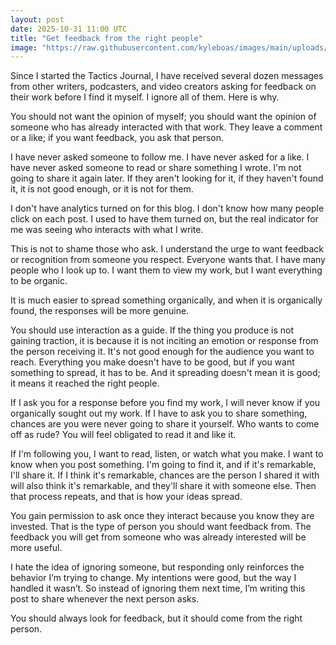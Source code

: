 ```yaml
---
layout: post
date: 2025-10-31 11:00 UTC
title: "Get feedback from the right people"
image: "https://raw.githubusercontent.com/kyleboas/images/main/uploads/2025/10/30/Image-30Oct2025_18:58:38.png"
---
```


Since I started the Tactics Journal, I have received several dozen messages from other writers, podcasters, and video creators asking for feedback on their work before I find it myself. I ignore all of them. Here is why.

<!---more--->

You should not want the opinion of myself; you should want the opinion of someone who has already interacted with that work. They leave a comment or a like; if you want feedback, you ask that person.

I have never asked someone to follow me. I have never asked for a like. I have never asked someone to read or share something I wrote. I'm not going to share it again later. If they aren't looking for it, if they haven't found it, it is not good enough, or it is not for them.

I don't have analytics turned on for this blog. I don't know how many people click on each post. I used to have them turned on, but the real indicator for me was seeing who interacts with what I write.

This is not to shame those who ask. I understand the urge to want feedback or recognition from someone you respect. Everyone wants that. I have many people who I look up to. I want them to view my work, but I want everything to be organic.

It is much easier to spread something organically, and when it is organically found, the responses will be more genuine.

You should use interaction as a guide. If the thing you produce is not gaining traction, it is because it is not inciting an emotion or response from the person receiving it. It's not good enough for the audience you want to reach. Everything you make doesn't have to be good, but if you want something to spread, it has to be. And it spreading doesn't mean it is good; it means it reached the right people.

If I ask you for a response before you find my work, I will never know if you organically sought out my work. If I have to ask you to share something, chances are you were never going to share it yourself. Who wants to come off as rude? You will feel obligated to read it and like it. 

If I'm following you, I want to read, listen, or watch what you make. I want to know when you post something. I'm going to find it, and if it's remarkable, I'll share it. If I think it's remarkable, chances are the person I shared it with will also think it's remarkable, and they'll share it with someone else. Then that process repeats, and that is how your ideas spread.

You gain permission to ask once they interact because you know they are invested. That is the type of person you should want feedback from. The feedback you will get from someone who was already interested will be more useful.

I hate the idea of ignoring someone, but responding only reinforces the behavior I’m trying to change. My intentions were good, but the way I handled it wasn’t. So instead of ignoring them next time, I’m writing this post to share whenever the next person asks.

You should always look for feedback, but it should come from the right person.